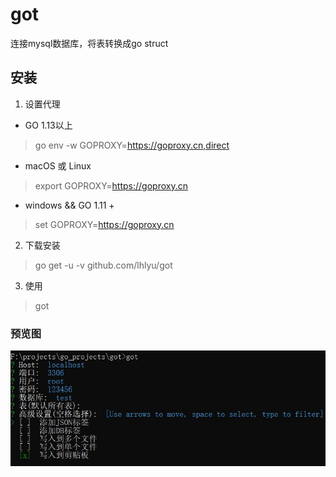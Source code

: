 # got

连接mysql数据库，将表转换成go struct

## 安装

1. 设置代理

- GO 1.13以上

> go env -w GOPROXY=https://goproxy.cn,direct

- macOS 或 Linux

> export GOPROXY=https://goproxy.cn

- windows && GO 1.11 + 

> set GOPROXY=https://goproxy.cn

2. 下载安装

> go get -u -v github.com/lhlyu/got

3. 使用

> got

### 预览图

![图1](./previews/preview1.jpg)
